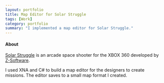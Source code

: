 ```yaml
---
layout: portfolio
title: Map Editor for Solar Struggle
tags: [Work]
category: portfolio
summary: "I implemented a map editor for Solar Struggle."
---
```

#### About
[Solar Struggle](http://www.solarstruggle.com/) is an arcade space shooter for the XBOX 360 developed by [Z-Software](http://www.z-software.net).

I used XNA and C# to build a map editor for the designers to create missions. The editor saves to a small map format I created.

